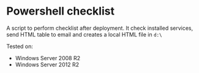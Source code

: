 Powershell checklist
===
A script to perform checklist after deployment. 
It check installed services, send HTML table to email and creates a local HTML file in `d:\`

Tested on:
* Windows Server 2008 R2
* Windows Server 2012 R2